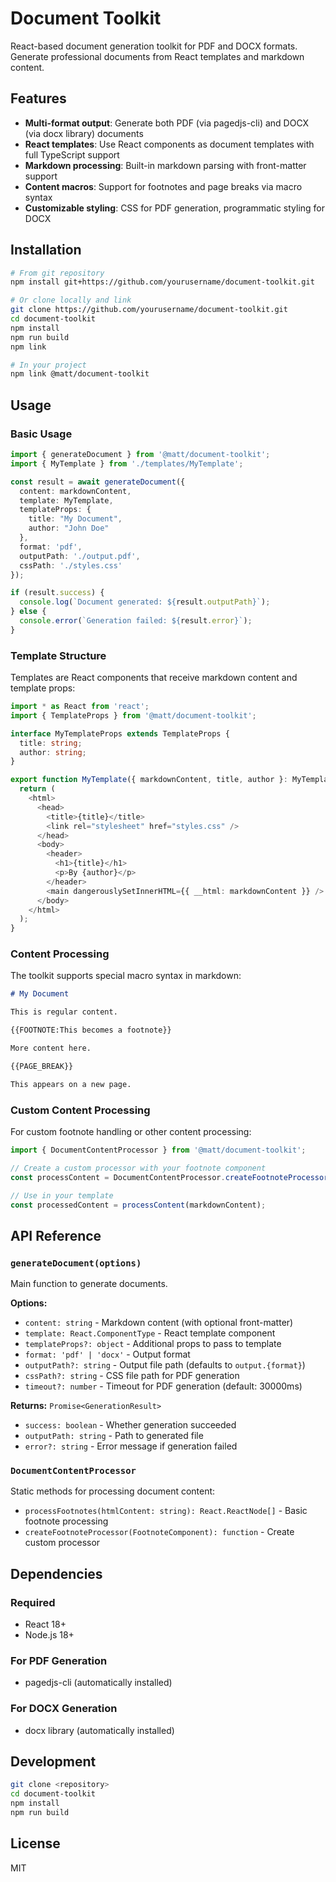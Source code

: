 # Document Toolkit

React-based document generation toolkit for PDF and DOCX formats. Generate professional documents from React templates and markdown content.

## Features

- **Multi-format output**: Generate both PDF (via pagedjs-cli) and DOCX (via docx library) documents
- **React templates**: Use React components as document templates with full TypeScript support
- **Markdown processing**: Built-in markdown parsing with front-matter support
- **Content macros**: Support for footnotes and page breaks via macro syntax
- **Customizable styling**: CSS for PDF generation, programmatic styling for DOCX

## Installation

```bash
# From git repository
npm install git+https://github.com/yourusername/document-toolkit.git

# Or clone locally and link
git clone https://github.com/yourusername/document-toolkit.git
cd document-toolkit
npm install
npm run build
npm link

# In your project
npm link @matt/document-toolkit
```

## Usage

### Basic Usage

```typescript
import { generateDocument } from '@matt/document-toolkit';
import { MyTemplate } from './templates/MyTemplate';

const result = await generateDocument({
  content: markdownContent,
  template: MyTemplate,
  templateProps: { 
    title: "My Document",
    author: "John Doe" 
  },
  format: 'pdf',
  outputPath: './output.pdf',
  cssPath: './styles.css'
});

if (result.success) {
  console.log(`Document generated: ${result.outputPath}`);
} else {
  console.error(`Generation failed: ${result.error}`);
}
```

### Template Structure

Templates are React components that receive markdown content and template props:

```typescript
import * as React from 'react';
import { TemplateProps } from '@matt/document-toolkit';

interface MyTemplateProps extends TemplateProps {
  title: string;
  author: string;
}

export function MyTemplate({ markdownContent, title, author }: MyTemplateProps) {
  return (
    <html>
      <head>
        <title>{title}</title>
        <link rel="stylesheet" href="styles.css" />
      </head>
      <body>
        <header>
          <h1>{title}</h1>
          <p>By {author}</p>
        </header>
        <main dangerouslySetInnerHTML={{ __html: markdownContent }} />
      </body>
    </html>
  );
}
```

### Content Processing

The toolkit supports special macro syntax in markdown:

```markdown
# My Document

This is regular content.

{{FOOTNOTE:This becomes a footnote}}

More content here.

{{PAGE_BREAK}}

This appears on a new page.
```

### Custom Content Processing

For custom footnote handling or other content processing:

```typescript
import { DocumentContentProcessor } from '@matt/document-toolkit';

// Create a custom processor with your footnote component
const processContent = DocumentContentProcessor.createFootnoteProcessor(MyFootnoteComponent);

// Use in your template
const processedContent = processContent(markdownContent);
```

## API Reference

### `generateDocument(options)`

Main function to generate documents.

**Options:**
- `content: string` - Markdown content (with optional front-matter)
- `template: React.ComponentType` - React template component
- `templateProps?: object` - Additional props to pass to template
- `format: 'pdf' | 'docx'` - Output format
- `outputPath?: string` - Output file path (defaults to `output.{format}`)
- `cssPath?: string` - CSS file path for PDF generation
- `timeout?: number` - Timeout for PDF generation (default: 30000ms)

**Returns:** `Promise<GenerationResult>`
- `success: boolean` - Whether generation succeeded
- `outputPath: string` - Path to generated file
- `error?: string` - Error message if generation failed

### `DocumentContentProcessor`

Static methods for processing document content:

- `processFootnotes(htmlContent: string): React.ReactNode[]` - Basic footnote processing
- `createFootnoteProcessor(FootnoteComponent): function` - Create custom processor

## Dependencies

### Required
- React 18+
- Node.js 18+

### For PDF Generation
- pagedjs-cli (automatically installed)

### For DOCX Generation
- docx library (automatically installed)

## Development

```bash
git clone <repository>
cd document-toolkit
npm install
npm run build
```

## License

MIT
